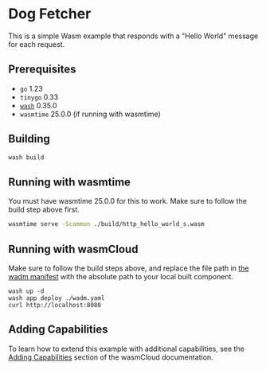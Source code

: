 # Dog Fetcher

This is a simple Wasm example that responds with a "Hello World" message for each request.

## Prerequisites

- `go` 1.23
- `tinygo` 0.33
- [`wash`](https://wasmcloud.com/docs/installation) 0.35.0
- `wasmtime` 25.0.0 (if running with wasmtime)

## Building

```bash
wash build
```

## Running with wasmtime

You must have wasmtime 25.0.0 for this to work. Make sure to follow the build step above first.

```bash
wasmtime serve -Scommon ./build/http_hello_world_s.wasm
```

## Running with wasmCloud

Make sure to follow the build steps above, and replace the file path in [the wadm manifest](./wadm.yaml) with the absolute path to your local built component.

```shell
wash up -d
wash app deploy ./wadm.yaml
curl http://localhost:8080
```

## Adding Capabilities

To learn how to extend this example with additional capabilities, see the [Adding Capabilities](https://wasmcloud.com/docs/tour/adding-capabilities?lang=tinygo) section of the wasmCloud documentation.
